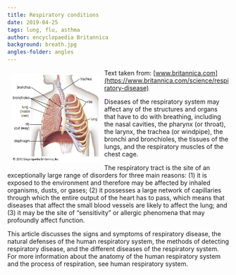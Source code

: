 ```yaml
---
title: Respiratory conditions
date: 2019-04-25
tags: lung, flu, asthma
author: encyclopaedia Britannica
background: breath.jpg
angles-folder: angles
---
```


<img src="/images/lungs.jpg" style="float: left; margin: 10px;" width="200" height="200" />

Text taken from: [www.britannica.com](https://www.britannica.com/science/respiratory-disease)

Diseases of the respiratory system may affect any of the structures and organs that have to do with breathing, including the nasal cavities, the pharynx (or throat), the larynx, the trachea (or windpipe), the bronchi and bronchioles, the tissues of the lungs, and the respiratory muscles of the chest cage.

The respiratory tract is the site of an exceptionally large range of disorders for three main reasons: (1) it is exposed to the environment and therefore may be affected by inhaled organisms, dusts, or gases; (2) it possesses a large network of capillaries through which the entire output of the heart has to pass, which means that diseases that affect the small blood vessels are likely to affect the lung; and (3) it may be the site of “sensitivity” or allergic phenomena that may profoundly affect function.

<!--more-->

This article discusses the signs and symptoms of respiratory disease, the natural defenses of the human respiratory system, the methods of detecting respiratory disease, and the different diseases of the respiratory system. For more information about the anatomy of the human respiratory system and the process of respiration, see human respiratory system.
